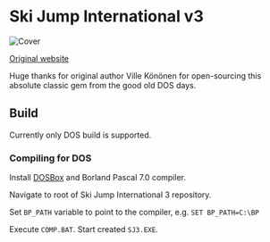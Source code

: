 # Ski Jump International v3

![Cover](https://github.com/suomipelit/skijump3/blob/master/COVER.PNG)

[Original website](https://www.nomasi.com/sj3/)

Huge thanks for original author Ville Könönen for open-sourcing this
absolute classic gem from the good old DOS days.

## Build

Currently only DOS build is supported.

### Compiling for DOS

Install [DOSBox](https://www.dosbox.com/) and Borland Pascal 7.0
compiler.

Navigate to root of Ski Jump International 3 repository.

Set `BP_PATH` variable to point to the compiler, e.g. `SET BP_PATH=C:\BP`

Execute `COMP.BAT`. Start created `SJ3.EXE`.
